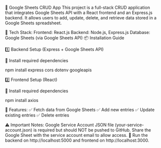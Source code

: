 📌 Google Sheets CRUD App
This project is a full-stack CRUD application that integrates Google Sheets API with a React frontend and an Express.js backend. It allows users to add, update, delete, and retrieve data stored in a Google Sheets spreadsheet.

🔹 Tech Stack:
Frontend: React.js
Backend: Node.js, Express.js
Database: Google Sheets (via Google Sheets API)
📦 Installation Guide

1️⃣ Backend Setup (Express + Google Sheets API)

📌 Install required dependencies

npm install express cors dotenv googleapis

2️⃣ Frontend Setup (React)

📌 Install required dependencies

npm install axios

🔹 Features:
✅ Fetch data from Google Sheets
✅ Add new entries
✅ Update existing entries
✅ Delete entries

⚠️ Important Notes:
Google Service Account JSON file (your-service-account.json) is required but should NOT be pushed to GitHub.
Share the Google Sheet with the service account email to allow access.
🚀 Run the backend on http://localhost:5000 and frontend on http://localhost:3000.
